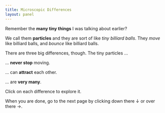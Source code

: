 ```yaml
---
title: Microscopic Differences
layout: panel
---
```


Remember the **many tiny things** I was talking about earlier?

We call them **particles** and they are sort of like _tiny billiard balls_.
They _move_ like billiard balls, and _bounce_ like billiard balls.

There are three big differences, though. The tiny particles ...

<div class="flex">

<div class="threeColumn">

... **never stop** moving.

<script>
    var neverStopSim = createSimulationHere({
        pixelWidth: 250,
        pixelHeight: 250,
        initialize: function(simulation)
        {
            var p = simulation.parameters;
            p.isOnlyHardSpheres = true;

            var particleCount = 10;
            var initialSpeed = 2;
            for (var i = 0; i < particleCount; i++) {
                var particle = new Particle();
                randomDiscInRect(particle.position, particle.radius, simulation.boxBounds);
                v2.set(particle.velocity, randomGaussian(), randomGaussian());
                v2.scale(particle.velocity, particle.velocity, initialSpeed);
                addParticle(simulation, particle);
            }

            thumbnailSim(simulation);
        }
    });

    makeParentElementSequenceLink("/billiards/3_differences/friction");
</script>

</div>

<div class="threeColumn">

... can **attract** each other.

<script>
    var likeSim = createSimulationHere({
        pixelWidth: 250,
        pixelHeight: 250,
        initialize: function(simulation)
        {
            var p = simulation.parameters;
            p.friction = 0.2;

            addOppositeParticles(simulation, 1);

            var ljInteraction = new LennardJonesInteraction();
            ljInteraction.strength = 10;
            setInteraction(simulation, 0, 0, ljInteraction);

            thumbnailSim(simulation);
        }

    });
    
    makeParentElementSequenceLink("/billiards/3_differences/attraction");
</script>

</div>

<div class="threeColumn">

... are **very many**.

<script>
    var likeSim = createSimulationHere({
        pixelWidth: 250,
        pixelHeight: 250,
        initialize: function(simulation)
        {
            var p = simulation.parameters;
            p.friction = 0.2;
            setBoxWidth(simulation, 80);

            initBilliards(simulation, simulation.boxBounds);

            v2.set(simulation.particles[0].velocity, 50, 12);

            thumbnailSim(simulation);
        }
    });

    makeParentElementSequenceLink("/billiards/3_differences/many");
</script>

</div>

</div>

Click on each difference to explore it.

When you are done, go to the next page by clicking down there &darr; or over there &rarr;.
